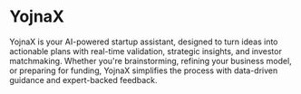 # YojnaX
YojnaX is your AI-powered startup assistant, designed to turn ideas into actionable plans with real-time validation, strategic insights, and investor matchmaking. Whether you're brainstorming, refining your business model, or preparing for funding, YojnaX simplifies the process with data-driven guidance and expert-backed feedback.  
